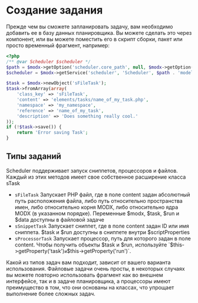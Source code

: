 # Создание задания

Прежде чем вы сможете запланировать задачу, вам необходимо добавить ее в базу данных планировщика. Вы можете сделать это через компонент, или вы можете поместить его в скрипт сборки, пакет или просто временный фрагмент, например:

```php
<?php
/** @var Scheduler $scheduler */
$path = $modx->getOption('scheduler.core_path', null, $modx->getOption('core_path') . 'components/scheduler/');
$scheduler = $modx->getService('scheduler', 'Scheduler', $path . 'model/scheduler/');

$task = $modx->newObject('sFileTask');
$task->fromArray(array(
    'class_key' => 'sFileTask',
    'content' => 'elements/tasks/name_of_my_task.php',
    'namespace' => 'my_namespace',
    'reference' => 'name_of_my_task',
    'description' => 'Does something really cool.'
));
if (!$task->save()) {
    return 'Error saving Task';
}
```

## Типы заданий
Scheduler  поддерживает запуск сниппетов, процессоров и файлов. Каждый из этих методов имеет свое собственное расширение класса sTask 
- `sFileTask` Запускает PHP файл, где в поле content задан абсолютный путь расположения файла, либо путь относительно пространства имен, либо относительно корня MODX, либо относительно ядра MODX (в указанном порядке). Переменные  $modx, $task, $run и $data доступны в файловой задаче
- `sSnippetTask` Запускает сниппет, где в поле content задан ID или имя сниппета. $task и $run доступны в сниппете внутри $scriptProperties
- `sProcessorTask` Запускает процессор, путь для которого задан в поле content. Чтобы получить объекты $task и $run, используйте `$this->getProperty('task')` и `$this->getProperty('run')`.

Какой из типов задач вам подходит, зависит от вашего варианта использования. Файловые задачи очень просты, в некоторых случаях вы можете повторно использовать фрагмент как во внешнем интерфейсе, так и в задаче планировщика, а процессоры имеют преимущество в том, что они основаны на классах, что упрощает выполнение более сложных задач.
